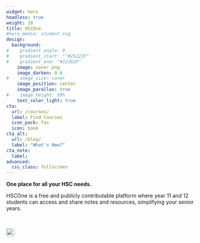```yaml
---
widget: hero
headless: true
weight: 10
title: HSCOne
#hero_media: student.svg
design:
  background:
#    gradient_angle: 0
#    gradient_start: ""#25222F"
#    gradient_end: "#22262F"
    image: cover.png
    image_darken: 0.6
#    image_size: cover
    image_position: center
    image_parallax: true
#    image_height: 50%
    text_color_light: true
cta:
  url: /courses/
  label: Find Courses
  icon_pack: fas
  icon: book
cta_alt:
  url: /blog/
  label: "What's New?"
cta_note:
  label:
advanced:
  css_class: fullscreen
---
```


**One place for all your HSC needs.**

HSCOne is a free and publicly contributable platform where year 11 and 12 students can access and share notes and resources, simplifying your senior years.

<br />

<a href="/patreon/" alt="Become a patron"><img style="height: 1.6em" src="/statically-proxy/gh/psharma04/image-repo/main/uploads/patreon.min.svg" loading="eager"><a>
